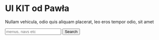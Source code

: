 <!DOCTYPE html>
<html lang="en">
<head>
    <meta charset="UTF-8">
    <link href="https://fonts.googleapis.com/css?family=Open+Sans" rel="stylesheet">
    <link rel="stylesheet" href="css/main.css"/>
    <title></title>
</head>
<body>
<div class="main">
    <div class="card hero-form">
        <div class="hero-form__image">
            <div class="hero-form__content">
                <h1 class="hero-form__title">UI KIT od Pawła</h1>
                <p class="hero-form__description">
                    Nullam vehicula, odio quis aliquam placerat, leo eros tempor odio, sit
                    amet
                </p>
                <form class="hero-form__search search-box">
                    <input type="search" class="search-box__input" placeholder="menus, navs etc" />
                    <button class="search-box__button">Search</button>
                </form>
            </div>
        </div>
    </div>
</div>
</body>
</html>
